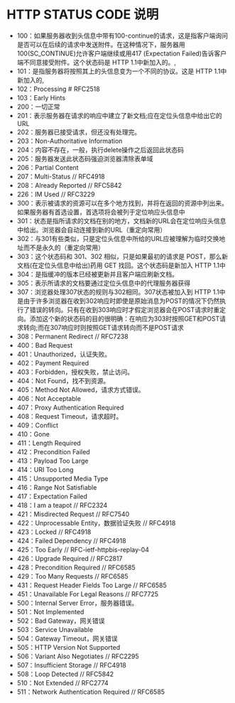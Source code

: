 # HTTP STATUS CODE 说明
- 100：如果服务器收到头信息中带有100-continue的请求，这是指客户端询问是否可以在后续的请求中发送附件。在这种情况下，服务器用100(SC_CONTINUE)允许客户端继续或用417 (Expectation Failed)告诉客户端不同意接受附件。这个状态码是 HTTP 1.1中新加入的。,
- 101：是指服务器将按照其上的头信息变为一个不同的协议。这是 HTTP 1.1中新加入的,
- 102：Processing            # RFC2518
- 103：Early Hints
- 200：一切正常
- 201：表示服务器在请求的响应中建立了新文档;应在定位头信息中给出它的URL
- 202：服务器已接受请求，但还没有处理完。
- 203：Non-Authoritative Information
- 204：内容不存在，一般，执行delete操作之后返回此状态码
- 205：服务器发送此状态码强迫浏览器清除表单域
- 206：Partial Content
- 207：Multi-Status          // RFC4918
- 208：Already Reported      // RFC5842
- 226：IM Used               // RFC3229
- 300：表示被请求的资源可以在多个地方找到，并将在返回的资源中列出来。如果服务器有首选设置，首选项将会被列于定位响应头信息中
- 301：状态是指所请求的文档在别的地方，文档新的URL会在定位响应头信息中给出。浏览器会自动连接到新的URL（重定向常用）
- 302：与301有些类似，只是定位头信息中所给的URL应被理解为临时交换地址而不是永久的（重定向常用）
- 303：这个状态码和 301、302 相似，只是如果最初的请求是 POST，那么新文档(在定位头信息中给出)药用 GET 找回。这个状态码是新加入 HTTP 1.1中
- 304：是指缓冲的版本已经被更新并且客户端应刷新文档。
- 305：表示所请求的文档要通过定位头信息中的代理服务器获得
- 307：浏览器处理307状态的规则与302相同。307状态被加入到 HTTP 1.1中是由于许多浏览器在收到302响应时即使是原始消息为POST的情况下仍然执行了错误的转向。只有在收到303响应时才假定浏览器会在POST请求时重定向。添加这个新的状态码的目的很明确：在响应为303时按照GET和POST请求转向;而在307响应时则按照GET请求转向而不是POST请求
- 308：Permanent Redirect    // RFC7238
- 400：Bad Request
- 401：Unauthorized，认证失败。
- 402：Payment Required
- 403：Forbidden，授权失败，禁止访问。
- 404：Not Found，找不到资源。
- 405：Method Not Allowed，请求方式错误。
- 406：Not Acceptable
- 407：Proxy Authentication Required
- 408：Request Timeout，请求超时。
- 409：Conflict
- 410：Gone
- 411：Length Required
- 412：Precondition Failed
- 413：Payload Too Large
- 414：URI Too Long
- 415：Unsupported Media Type
- 416：Range Not Satisfiable
- 417：Expectation Failed
- 418：I am a teapot                                               // RFC2324
- 421：Misdirected Request                                         // RFC7540
- 422：Unprocessable Entity，数据验证失败                               // RFC4918
- 423：Locked                                                      // RFC4918
- 424：Failed Dependency                                           // RFC4918
- 425：Too Early                                                   // RFC-ietf-httpbis-replay-04
- 426：Upgrade Required                                            // RFC2817
- 428：Precondition Required                                       // RFC6585
- 429：Too Many Requests                                           // RFC6585
- 431：Request Header Fields Too Large                             // RFC6585
- 451：Unavailable For Legal Reasons                               // RFC7725
- 500：Internal Server Error，服务器错误。
- 501：Not Implemented
- 502：Bad Gateway，网关错误
- 503：Service Unavailable
- 504：Gateway Timeout，网关错误
- 505：HTTP Version Not Supported
- 506：Variant Also Negotiates                                     // RFC2295
- 507：Insufficient Storage                                        // RFC4918
- 508：Loop Detected                                               // RFC5842
- 510：Not Extended                                                // RFC2774
- 511：Network Authentication Required                             // RFC6585
